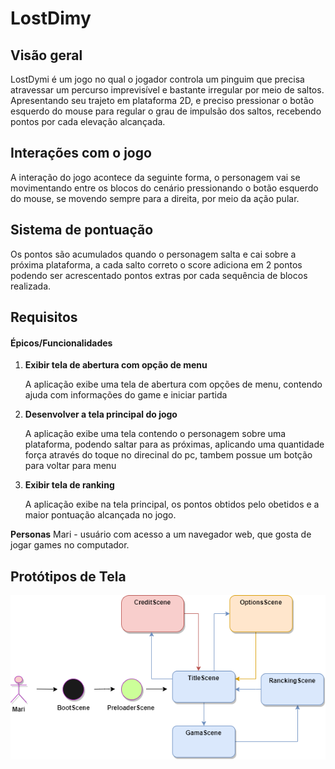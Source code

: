 # LostDimy

## Visão geral

LostDymi é um jogo no qual o jogador controla um pinguim que precisa atravessar um percurso imprevisível e bastante irregular por meio de saltos. Apresentando seu trajeto em plataforma 2D, e preciso pressionar o botão esquerdo do mouse para regular o grau de impulsão dos saltos, recebendo pontos por cada elevação alcançada.

## Interações com o jogo

A interação do jogo acontece da seguinte forma, o personagem vai se movimentando entre os blocos do cenário pressionando  o botão esquerdo do mouse, se movendo sempre para a direita, por meio da ação pular. 

## Sistema de pontuação

Os pontos são acumulados quando o personagem salta e cai sobre a próxima plataforma, a cada salto correto o score adiciona em 2 pontos podendo ser acrescentado pontos extras por cada sequência de blocos realizada. 

## Requisitos

#### Épicos/Funcionalidades

1. **Exibir tela de abertura com opção de menu**

   A aplicação exibe uma tela de abertura com opções de menu, contendo ajuda com  informações do game e iniciar partida

2. **Desenvolver  a tela principal do jogo**

   A aplicação exibe uma tela contendo o personagem sobre uma plataforma, podendo saltar para as próximas, aplicando uma quantidade força através do toque no direcinal do pc, tambem possue um botção para voltar para menu 


3. **Exibir tela de ranking**

   A aplicação exibe na tela principal, os pontos obtidos pelo obetidos e a maior pontuação alcançada no jogo.


**Personas**
Mari - usuário com acesso a um navegador web, que gosta de jogar games no computador.

## Protótipos de Tela



![diagrama](diagrama.png)